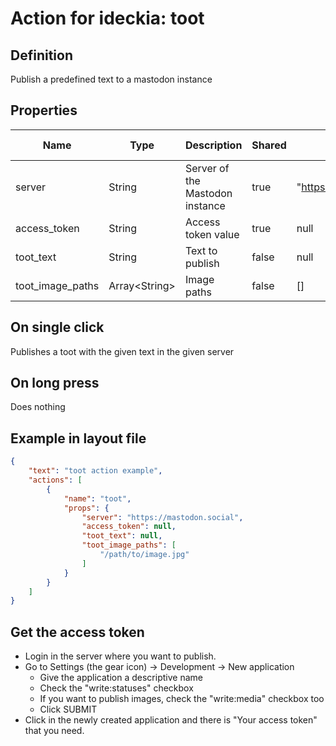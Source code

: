 # Action for ideckia: toot

## Definition

Publish a predefined text to a mastodon instance

## Properties

| Name | Type | Description | Shared | Default | Possible values |
| ----- |----- | ----- | ----- | ----- | ----- |
| server | String | Server of the Mastodon instance | true | "https://mastodon.social" | null |
| access_token | String | Access token value | true | null | null |
| toot_text | String | Text to publish | false | null | null |
| toot_image_paths | Array&lt;String&gt; | Image paths | false | [] | null |

## On single click

Publishes a toot with the given text in the given server

## On long press

Does nothing

## Example in layout file

```json
{
    "text": "toot action example",
    "actions": [
        {
            "name": "toot",
            "props": {
                "server": "https://mastodon.social",
                "access_token": null,
                "toot_text": null,
                "toot_image_paths": [
                    "/path/to/image.jpg"
                ]
            }
        }
    ]
}
```

## Get the access token

* Login in the server where you want to publish.
* Go to Settings (the gear icon) -> Development -> New application
  * Give the application a descriptive name
  * Check the "write:statuses" checkbox
  * If you want to publish images, check the "write:media" checkbox too
  * Click SUBMIT
* Click in the newly created application and there is "Your access token" that you need.